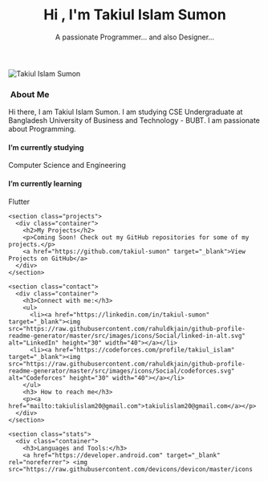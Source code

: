 <!DOCTYPE html>
<html lang="en">
<head>
  <meta charset="UTF-8">
  <meta name="viewport" content="width=device-width, initial-scale=1.0">
  <title>Takiul Islam Sumon - Portfolio</title>
  <link rel="stylesheet" href="style.css"> <script src="https://cdnjs.cloudflare.com/ajax/libs/anime.js/3.8.3/anime.min.js"></script> </head>
<body>
  <header class="header">
    <div class="container">
      <h1>Hi , I'm Takiul Islam Sumon </h1>
      <p class="animated typing" data-anime-type="typing" data-anime-duration="3000">
        A passionate Programmer... and also Designer...
      </p>
    </div>
  </header>

  <main class="main">
    <section class="about">
      <div class="container">
        <img src="https://camo.githubusercontent.com/62da68eb62b1e5f175f7d1f0191dd89a653d7908feb22d37d4a0ab07365d6791/68747470733a2f2f6d656469612e67697068792e636f6d2f6d656469612f4d3967624264396e6244724f5475314d71782f67697068792e676966" alt="Takiul Islam Sumon">
        <h3>‍ About Me</h3>
        <p>
          Hi there, I am Takiul Islam Sumon. I am studying CSE Undergraduate at Bangladesh University of Business and Technology - BUBT. I am passionate about Programming.
        </p>
        <div class="skills">
          <h4> I’m currently studying</h4>
          <p>Computer Science and Engineering</p>
          <h4> I’m currently learning</h4>
          <p>Flutter</p>
        </div>
      </div>
    </section>

    <section class="projects">
      <div class="container">
        <h2>My Projects</h2>
        <p>Coming Soon! Check out my GitHub repositories for some of my projects.</p>
        <a href="https://github.com/takiul-sumon" target="_blank">View Projects on GitHub</a>
      </div>
    </section>

    <section class="contact">
      <div class="container">
        <h3>Connect with me:</h3>
        <ul>
          <li><a href="https://linkedin.com/in/takiul-sumon" target="_blank"><img src="https://raw.githubusercontent.com/rahuldkjain/github-profile-readme-generator/master/src/images/icons/Social/linked-in-alt.svg" alt="LinkedIn" height="30" width="40"></a></li>
          <li><a href="https://codeforces.com/profile/takiul_islam" target="_blank"><img src="https://raw.githubusercontent.com/rahuldkjain/github-profile-readme-generator/master/src/images/icons/Social/codeforces.svg" alt="Codeforces" height="30" width="40"></a></li>
        </ul>
        <h3> How to reach me</h3>
        <p><a href="mailto:takiulislam20@gmail.com">takiulislam20@gmail.com</a></p>
      </div>
    </section>

    <section class="stats">
      <div class="container">
        <h3>Languages and Tools:</h3>
        <a href="https://developer.android.com" target="_blank" rel="noreferrer"> <img src="https://raw.githubusercontent.com/devicons/devicon/master/icons

